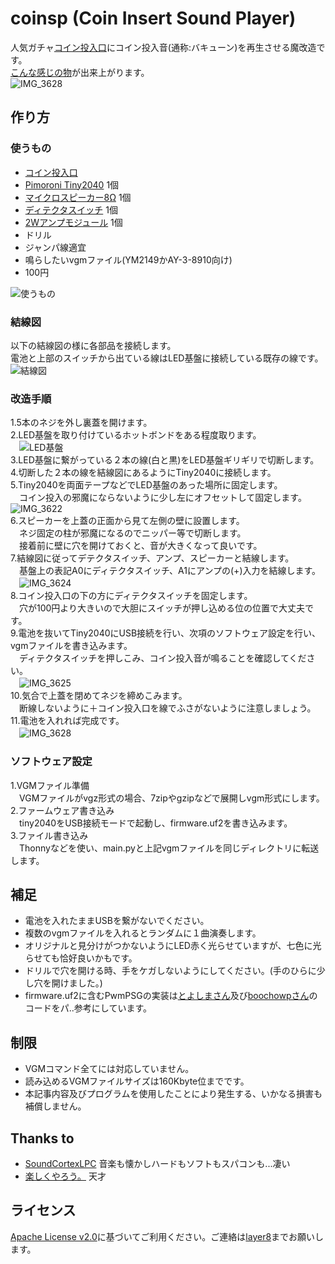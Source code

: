 # coinsp (Coin Insert Sound Player)
人気ガチャ[コイン投入口](https://tama-kyu.com/lineup/cointounyuguchi/)にコイン投入音(通称:バキューン)を再生させる魔改造です。<br>
[こんな感じの物](https://twitter.com/layer812/status/1565692875064885248)が出来上がります。<br>
![IMG_3628](https://user-images.githubusercontent.com/111331376/190154078-3bc946c0-95fe-468a-ac1c-b80aed325abc.jpg)

## 作り方
### 使うもの
 - [コイン投入口](https://tama-kyu.com/lineup/cointounyuguchi/)
 - [Pimoroni Tiny2040](https://www.switch-science.com/catalog/7615/) 1個
 - [マイクロスピーカー8Ω](https://akizukidenshi.com/catalog/g/gP-12494/) 1個
 - [ディテクタスイッチ](https://akizukidenshi.com/catalog/g/gP-05031/) 1個
 - [2Wアンプモジュール](https://akizukidenshi.com/catalog/g/gK-08217/) 1個
 - ドリル
 - ジャンパ線適宜
 - 鳴らしたいvgmファイル(YM2149かAY-3-8910向け)
 - 100円

![使うもの](https://user-images.githubusercontent.com/111331376/190069098-7a068b2d-af8c-4e2d-89e0-dc66c8c74091.jpg)

### 結線図
以下の結線図の様に各部品を接続します。<br>
電池と上部のスイッチから出ている線はLED基盤に接続している既存の線です。<br>
 ![結線図](https://user-images.githubusercontent.com/111331376/190074215-4a93f07b-73cc-4cb4-85f6-fa01eee383dd.png)

### 改造手順
1.5本のネジを外し裏蓋を開けます。<br>
2.LED基盤を取り付けているホットボンドをある程度取ります。<br>
　![LED基盤](https://user-images.githubusercontent.com/111331376/190109123-f75c9168-653e-4abd-863b-73fe9be7536d.jpg)<br>
3.LED基盤に繋がっている２本の線(白と黒)をLED基盤ギリギリで切断します。<br>
4.切断した２本の線を結線図にあるようにTiny2040に接続します。<br>
5.Tiny2040を両面テープなどでLED基盤のあった場所に固定します。<br>
　コイン投入の邪魔にならないように少し左にオフセットして固定します。<br>
  ![IMG_3622](https://user-images.githubusercontent.com/111331376/190109795-620534e2-a48e-4b2b-9829-e7cd04a98db7.jpg)<br>
6.スピーカーを上蓋の正面から見て左側の壁に設置します。<br>
　ネジ固定の柱が邪魔になるのでニッパー等で切断します。<br>
　接着前に壁に穴を開けておくと、音が大きくなって良いです。<br>
7.結線図に従ってデテクタスイッチ、アンプ、スピーカーと結線します。<br>
　基盤上の表記A0にディテクタスイッチ、A1にアンプの(+)入力を結線します。<br>
　![IMG_3624](https://user-images.githubusercontent.com/111331376/190153688-288163e2-1fc0-4d44-a961-430d5d3d11b7.jpg)<br>
8.コイン投入口の下の方にディテクタスイッチを固定します。<br>
　穴が100円より大きいので大胆にスイッチが押し込める位の位置で大丈夫です。<br>
9.電池を抜いてTiny2040にUSB接続を行い、次項のソフトウェア設定を行い、vgmファイルを書き込みます。<br>
　ディテクタスイッチを押しこみ、コイン投入音が鳴ることを確認してください。<br>
　![IMG_3625](https://user-images.githubusercontent.com/111331376/190153878-a7d630c2-76dd-4cab-997b-037cf14b8a6a.jpg)<br>
10.気合で上蓋を閉めてネジを締めこみます。<br>
　断線しないように＋コイン投入口を線でふさがないように注意しましょう。<br>
11.電池を入れれば完成です。<br>
　![IMG_3628](https://user-images.githubusercontent.com/111331376/190154078-3bc946c0-95fe-468a-ac1c-b80aed325abc.jpg)<br>

### ソフトウェア設定
1.VGMファイル準備<br>
　VGMファイルがvgz形式の場合、7zipやgzipなどで展開しvgm形式にします。<br>
2.ファームウェア書き込み<br>
　tiny2040をUSB接続モードで起動し、firmware.uf2を書き込みます。<br>
3.ファイル書き込み<br>
　Thonnyなどを使い、main.pyと上記vgmファイルを同じディレクトリに転送します。<br>

## 補足
 - 電池を入れたままUSBを繋がないでください。
 - 複数のvgmファイルを入れるとランダムに１曲演奏します。
 - オリジナルと見分けがつかないようにLED赤く光らせていますが、七色に光らせても恰好良いかもです。
 - ドリルで穴を開ける時、手をケガしないようにしてください。(手のひらに少し穴を開けました。)
 - firmware.uf2に含むPwmPSGの実装は[とよしまさん](https://twitter.com/toyoshim)及び[boochowpさん](https://twitter.com/boochowp)のコードをパ..参考にしています。

## 制限
 - VGMコマンド全てには対応していません。
 - 読み込めるVGMファイルサイズは160Kbyte位までです。
 - 本記事内容及びプログラムを使用したことにより発生する、いかなる損害も補償しません。

## Thanks to
 - [SoundCortexLPC](https://github.com/toyoshim/SoundCortexLPC) 音楽も懐かしハードもソフトもスパコンも...凄い
 - [楽しくやろう。](https://blog.boochow.com/) 天才

## ライセンス
 [Apache License v2.0](http://www.apache.org/licenses/LICENSE-2.0)に基づいてご利用ください。ご連絡は[layer8](https://twitter.com/layer812)までお願いします。
